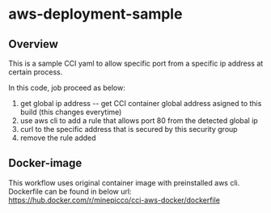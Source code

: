 # aws-deployment-sample

## Overview

This is a sample CCI yaml to allow specific port from a specific ip address at certain process.

In this code, job proceed as below:
1. get global ip address -- get CCI container global address asigned to this build (this changes everytime)
1. use aws cli to add a rule that allows port 80 from the detected global ip
1. curl to the specific address that is secured by this security group
1. remove the rule added

## Docker-image

This workflow uses original container image with preinstalled aws cli. </br>
Dockerfile can be found in below url:
https://hub.docker.com/r/minepicco/cci-aws-docker/dockerfile
